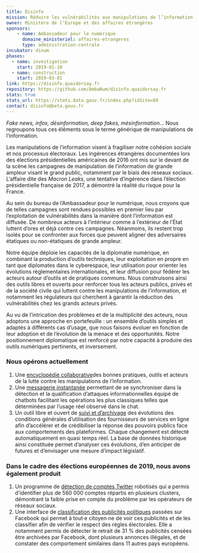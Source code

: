 ```yaml
---
title: Disinfo
mission: Réduire les vulnérabilités aux manipulations de l’information
owner: Ministère de l’Europe et des affaires étrangères
sponsors:
    - name: Ambassadeur pour le numérique
      domaine_ministeriel: affaires-etrangeres
      type: administration-centrale
incubator: dinum
phases:
  - name: investigation
    start: 2019-01-10
  - name: construction
    start: 2019-03-01
link: https://disinfo.quaidorsay.fr
repository: https://github.com/AmbaNum/disinfo.quaidorsay.fr
stats: true
stats_url: https://stats.data.gouv.fr/index.php?idSite=89
contact: disinfo@beta.gouv.fr
---
```


_Fake news, infox, désinformation, deep fakes, mésinformation…_ Nous regroupons tous ces éléments sous le terme générique de manipulations de l’information.

Les manipulations de l’information visent à fragiliser notre cohésion sociale et nos processus électoraux. Les ingérences étrangères documentées lors des élections présidentielles américaines de 2016 ont mis sur le devant de la scène les campagnes de manipulation de l’information de grande ampleur visant le grand public, notamment par le biais des réseaux sociaux. L’affaire dite des _Macron Leaks_, une tentative d’ingérence dans l’élection présidentielle française de 2017, a démontré la réalité du risque pour la France.

Au sein du bureau de l’Ambassadeur pour le numérique, nous croyons que de telles campagnes sont rendues possibles en premier lieu par l’exploitation de vulnérabilités dans la manière dont l’information est diffusée. De nombreux acteurs à l’intérieur comme à l’extérieur de l’État luttent d’ores et déjà contre ces campagnes. Néanmoins, ils restent trop isolés pour se confronter aux forces que peuvent aligner des adversaires étatiques ou non-étatiques de grande ampleur.

Notre équipe déploie les capacités de la diplomatie numérique, en combinant la production d’outils techniques, leur exploitation en propre en tant que diplomates dans le cyberespace, leur utilisation pour orienter les évolutions règlementaires internationales, et leur diffusion pour fédérer les acteurs autour d’outils et de pratiques communs. Nous construisons ainsi des outils libres et ouverts pour renforcer tous les acteurs publics, privés et de la société civile qui luttent contre les manipulations de l’information, et notamment les régulateurs qui cherchent à garantir la réduction des vulnérabilités chez les grands acteurs privés.

Au vu de l’intrication des problèmes et de la multiplicité des acteurs, nous adoptons une approche en portefeuille : un ensemble d’outils simples et adaptés à différents cas d’usage, que nous faisons évoluer en fonction de leur adoption et de l’évolution de la menace et des opportunités. Notre positionnement diplomatique est renforcé par notre capacité à produire des outils numériques pertinents, et inversement.

### Nous opérons actuellement

1. Une [encyclopédie collaborative](https://disinfo.quaidorsay.fr/encyclopedia)des bonnes pratiques, outils et acteurs de la lutte contre les manipulations de l’information.
2. Une [messagerie instantanée](https://disinfo.quaidorsay.fr/collaborate) permettant de se synchroniser dans la détection et la qualification d’attaques informationnelles équipé de chatbots facilitant les opérations les plus classiques telles que déterminées par l’usage réel observé dans le chat.
3. Un outil libre et ouvert de [suivi et d’archivage](https://github.com/ambanum/CGUs) des évolutions des conditions générales d’utilisation des fournisseurs de services en ligne afin d’accélérer et de crédibiliser la réponse des pouvoirs publics face aux comportements des plateformes. Chaque changement est détecté automatiquement en quasi temps réel. La base de données historique ainsi constituée permet d’analyser ces évolutions, d’en anticiper de futures et d’envisager une mesure d’impact législatif.

### Dans le cadre des élections européennes de 2019, nous avons également produit

1. Un programme de [détection de comptes Twitter](https://disinfo.quaidorsay.fr/twitter-bot-clusters/fr/) robotisés qui a permis d’identifier plus de 560 000 comptes répartis en plusieurs clusters, démontrant la faible prise en compte du problème par les opérateurs de réseaux sociaux.
2. Une interface de [classification des publicités politiques](https://disinfo.quaidorsay.fr/political-ads/) passées sur Facebook qui permet à tout‧e citoyen‧ne de voir ces publicités et de les classifier afin de vérifier le respect des règles électorales. Elle a notamment permis de détecter le retrait de 31 % des publicités censées être archivées par Facebook, dont plusieurs annonces illégales, et de constater des comportement similaires dans 11 autres pays européens.

